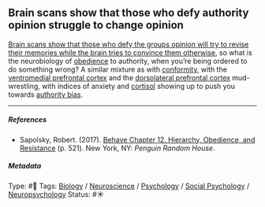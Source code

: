 ## Brain scans show that those who defy authority opinion struggle to change opinion

[Brain scans show that those who defy the groups opinion will try to revise their memories while the brain tries to convince them otherwise](Brain%20scans%20show%20that%20those%20who%20defy%20the%20groups%20opinion%20will%20try%20to%20revise%20their%20memories%20while%20the%20brain%20tries%20to%20convince%20them%20otherwise.md), so what is the neurobiology of [obedience](obedience.md) to authority, when you’re being ordered to do something wrong? A similar mixture as with [conformity](Conformity.md), with the [ventromedial prefrontal cortex](Ventromedial%20prefrontal%20cortex.md) and the [dorsolateral prefrontal cortex](Dorsolateral%20prefrontal%20cortex.md) mud-wrestling, with indices of anxiety and [cortisol](Cortisol.md) showing up to push you towards [authority bias](Authority%20bias.md).

---

##### References

* Sapolsky, Robert. (2017). [Behave Chapter 12. Hierarchy, Obedience, and Resistance](Behave%20Chapter%2012.%20Hierarchy,%20Obedience,%20and%20Resistance.md) (p. 521). New York, NY: *Penguin Random House*. 

##### Metadata

Type: #🔴 
Tags: [Biology]() / [Neuroscience](Neuroscience.md) / [Psychology](Psychology.md) / [Social Psychology](Social%20Psychology.md) / [Neuropsychology](Neuropsychology.md) 
Status: #☀️ 
